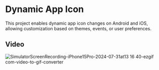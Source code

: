 # Dynamic App Icon

This project enables dynamic app icon changes on Android and iOS, allowing customization based on themes, events, or user preferences.

## Video
![SimulatorScreenRecording-iPhone15Pro-2024-07-31at13 16 40-ezgif com-video-to-gif-converter](https://github.com/user-attachments/assets/163dddfc-acf8-4741-9842-2e59a0d36269)
